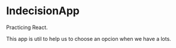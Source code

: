 # IndecisionApp
Practicing React.

This app is util to help us to choose an opcion when we have a lots.

